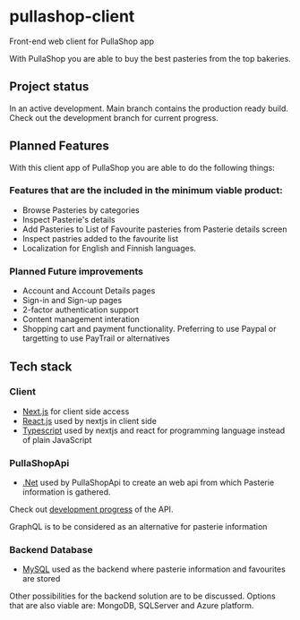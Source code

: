 # pullashop-client
Front-end web client for PullaShop app

With PullaShop you are able to buy the best pasteries from the top bakeries. 

## Project status
In an active development. 
Main branch contains the production ready build. Check out the development branch for current progress.

## Planned Features
With this client app of PullaShop you are able to do the following things:

### Features that are the included in the minimum viable product:
- Browse Pasteries by categories
- Inspect Pasterie's details
- Add Pasteries to List of Favourite pasteries from Pasterie details screen
- Inspect pastries added to the favourite list
- Localization for English and Finnish languages.

### Planned Future improvements
- Account and Account Details pages
- Sign-in and Sign-up pages
- 2-factor authentication support
- Content management interation
- Shopping cart and payment functionality. Preferring to use Paypal or targetting to use PayTrail or alternatives

## Tech stack

### Client
- [Next.js](https://nextjs.org/) for client side access
- [React.js](https://reactjs.org/) used by nextjs in client side
- [Typescript](https://www.typescriptlang.org/) used by nextjs and react for programming language instead of plain JavaScript

### PullaShopApi
- [.Net](https://dotnet.microsoft.com/) used by PullaShopApi to create an web api from which Pasterie information is gathered.

Check out [development progress](https://github.com/KahVille/PullaShopApi) of the API.

GraphQL is to be considered as an alternative for pasterie information

### Backend Database
- [MySQL](https://www.mysql.com/) used as the backend where pasterie information and favourites are stored

Other possibilities for the backend solution are to be discussed. Options that are also viable are: MongoDB, SQLServer and Azure platform.
